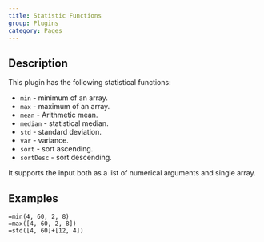 ```yaml
---
title: Statistic Functions
group: Plugins
category: Pages
---
```

## Description
  
This plugin has the following statistical functions:  
  
- `min` - minimum of an array.  
- `max` - maximum of an array.  
- `mean` - Arithmetic mean.  
- `median` - statistical median.  
- `std` - standard deviation.  
- `var` - variance.  
- `sort` - sort ascending.  
- `sortDesc` - sort descending.  
  
It supports the input both as a list of numerical arguments and single array.  
  
## Examples
  
`=min(4, 60, 2, 8)`  
`=max([4, 60, 2, 8])`  
`=std([4, 60]+[12, 4])`  
  